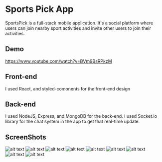 # Sports Pick App
SportsPick is a full-stack mobile application. It's a social platform where users can join nearby sport activities and invite other users to join their activities.
## Demo
https://www.youtube.com/watch?v=BVm9BsRPkzM

## Front-end
I used React, and styled-comonents for the front-end design
## Back-end
I used NodeJS, Express, and MongoDB for the back-end. I used Socket.io library for the chat system in the app to get that real-time update.


## ScreenShots
![alt text](https://i.ibb.co/myLmfb5/preview-1.png)
![alt text](https://i.ibb.co/L06Qtcs/preview-2.png)
![alt text](https://i.ibb.co/kySXcpj/preview-3.png)
![alt text](https://i.ibb.co/2FLkNSg/preview-4.png)
![alt text](https://i.ibb.co/rb0hc5M/preview-5.png)
![alt text](https://i.ibb.co/z79ySTy/preview-6.png)
![alt text](https://i.ibb.co/D8XW1ZP/preview-7.png)
![alt text](https://i.ibb.co/Mp1r8gz/preview-8.png)
![alt text](https://i.ibb.co/G0jGVk7/preview-9.png)

